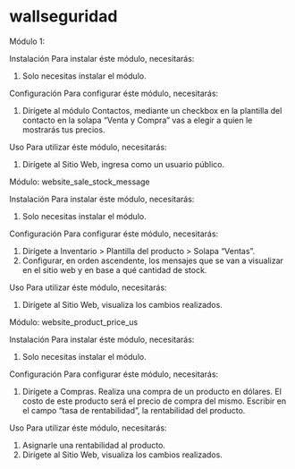 # wallseguridad
Módulo 1:

Instalación
Para instalar éste módulo, necesitarás:
1. Solo necesitas instalar el módulo.

Configuración
Para configurar éste módulo, necesitarás:
1. Dirígete al módulo Contactos, mediante un checkbox en la plantilla del contacto en la solapa “Venta y Compra” vas a elegir a quien le mostrarás tus precios.

Uso
Para utilizar éste módulo, necesitarás:
1. Dirígete al Sitio Web, ingresa como un usuario público.


Módulo: website_sale_stock_message

Instalación
Para instalar éste módulo, necesitarás:
1. Solo necesitas instalar el módulo.
   
Configuración
Para configurar éste módulo, necesitarás:
1. Dirígete a Inventario > Plantilla del producto > Solapa “Ventas”.
2. Configurar, en orden ascendente, los mensajes que se van a visualizar en el sitio web y en base a qué cantidad de stock.
   
Uso
Para utilizar éste módulo, necesitarás:
1. Dirígete al Sitio Web, visualiza los cambios realizados.

Módulo: website_product_price_us

Instalación
Para instalar éste módulo, necesitarás:
1. Solo necesitas instalar el módulo.
   
Configuración
Para configurar éste módulo, necesitarás:
1. Dirígete a Compras. Realiza una compra de un producto en dólares. El costo de este producto será el precio de compra del mismo. Escribir en el campo “tasa de rentabilidad”, la rentabilidad del producto.

Uso
Para utilizar éste módulo, necesitarás:
1. Asignarle una rentabilidad al producto.
2. Dirígete al Sitio Web, visualiza los cambios realizados.


